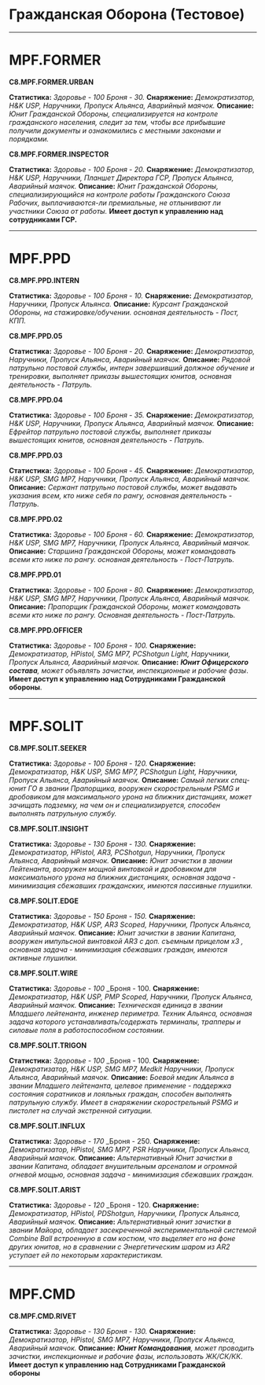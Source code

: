 # Гражданская Оборона (Тестовое)

****

# **MPF.FORMER**

**C8.MPF.FORMER.URBAN** 

**Статистика:** _Здоровье - 100_ _Броня - 30._ **Снаряжение:** _Демократизатор,_ _H&K USP,_ _Наручники,_ _Пропуск Альянса,_ _Аварийный маячок._ **Описание:** _Юнит Гражданской Обороны, специализируется на контроле гражданского населения, следит за тем, чтобы все прибывшие получили документы и ознакомились с местными законами и порядками._

**C8.MPF.FORMER.INSPECTOR**

**Статистика:** _Здоровье - 100_ _Броня - 20._ **Снаряжение:** _Демократизатор,_ _H&K USP,_ _Наручники,_ _Планшет Директора ГСР,_ _Пропуск Альянса,_ _Аварийный маячок._ **Описание:** _Юнит Гражданской Обороны, специализирующийся на контроле работы Гражданского Союза Рабочих, выплачиваются-ли премиальные, не отлынивают ли участники Союза от работы._ **Имеет доступ к управлению над сотрудниками ГСР.**

****

# **MPF.PPD**

**C8.MPF.PPD.INTERN**

**Статистика:** _Здоровье - 100_ _Броня - 10._ **Снаряжение:** _Демократизатор,_ _Наручники,_ _Пропуск Альянса._ **Описание:** _Курсант Гражданской Обороны, на стажировке/обучении. основная деятельность - Пост, КПП._

**C8.MPF.PPD.05**

**Статистика:** _Здоровье - 100_ _Броня - 20._ **Снаряжение:** _Демократизатор,_ _Наручники,_ _Пропуск Альянса,_ _Аварийный маячок._ **Описание:** _Рядовой патрульно постовой службы, интерн завершивший должное обучение и тренировки, выполняет приказы вышестоящих юнитов, основная деятельность - Патруль._

**C8.MPF.PPD.04**

**Статистика:** _Здоровье - 100_ _Броня - 35._ **Снаряжение:** _Демократизатор,_ _H&K USP,_ _Наручники,_ _Пропуск Альянса,_ _Аварийный маячок._ **Описание:** _Ефрейтор патрульно постовой службы, выполняет приказы вышестоящих юнитов, основная деятельность - Патруль._

**C8.MPF.PPD.03**

**Статистика:** _Здоровье - 100_ _Броня - 45._ **Снаряжение:** _Демократизатор,_ _H&K USP,_ _SMG MP7,_ _Наручники,_ _Пропуск Альянса,_ _Аварийный маячок._ **Описание:** _Сержант патрульно постовой службы, может выдавать указания всем, кто ниже себя по рангу, основная деятельность - Патруль._

**C8.MPF.PPD.02**

**Статистика:** _Здоровье - 100_ _Броня - 60._ **Снаряжение:** _Демократизатор,_ _H&K USP,_ _SMG MP7,_ _Наручники,_ _Пропуск Альянса,_ _Аварийный маячок._ **Описание:** _Старшина Гражданской Обороны, может командовать всеми кто ниже по рангу. основная деятельность - Пост-Патруль._

**C8.MPF.PPD.01**

**Статистика:** _Здоровье - 100_ _Броня - 80._ **Снаряжение:** _Демократизатор,_ _H&K USP,_ _SMG MP7,_ _Наручники,_ _Пропуск Альянса,_ _Аварийный маячок._ **Описание:** _Прапорщик Гражданской Обороны, может командовать всеми кто ниже по рангу. Основная деятельность - Пост-Патруль._

**С8.MPF.PPD.OFFICER**

**Статистика:** _Здоровье - 100_ _Броня - 100._ **Снаряжение:** _Демократизатор,_ _HPistol,_ _SMG MP7,_ _PCShotgun Light,_ _Наручники,_ _Пропуск Альянса,_ _Аварийный маячок._ **Описание:** _**Юнит Офицерского состава**, может объявлять зачистки, инспекционные и рабочие фазы_. **Имеет доступ к управлению над Сотрудниками Гражданской обороны**.

****

# **MPF.SOLIT**

**С8.MPF.SOLIT.SEEKER**

**Статистика:** _Здоровье - 100_ _Броня - 120._ **Снаряжение:** _Демократизатор,_ _H&K USP,_ _SMG MP7,_ _PCShotgun Light,_ _Наручники,_ _Пропуск Альянса,_ _Аварийный маячок._ **Описание:** _Самый легких спец-юнит ГО в звании Прапорщика, вооружен скорострельным PSMG и дробовиком для максимального урона на ближних дистанциях, может зачищать подземку, на чем он и специализируется, способен выполнять патрульную службу._

**С8.MPF.SOLIT.INSIGHT**

**Статистика:** _Здоровье - 130_ _Броня - 130._  **Снаряжение:** _Демократизатор,_ _HPistol,_ _AR3,_ _PCShotgun,_ _Наручники,_ _Пропуск Альянса,_ _Аварийный маячок._ **Описание:** _Юнит зачистки в звании Лейтенанта, вооружен мощной винтовкой и дробовиком для максимального урона на ближних дистанциях, основная задача - минимизация сбежавших гражданских, имеются пассивные глушилки._

**С8.MPF.SOLIT.EDGE**

**Статистика:** _Здоровье - 150_ _Броня - 150._  **Снаряжение:** _Демократизатор,_ _H&K USP,_ _AR3 Scoped,_ _Наручники,_ _Пропуск Альянса,_ _Аварийный маячок._ **Описание:** _Юнит зачистки в звании Капитана, вооружен импульсной винтовкой AR3 с доп. съемным прицелом x3 , основная задача - минимизация сбежавших граждан, имеются активные глушилки._

**С8.MPF.SOLIT.WIRE**

**Статистика:** _Здоровье - 100_ _Броня - 100. **Снаряжение:** _Демократизатор,_ _H&K USP,_ _PMP Scoped,_ _Наручники,_ _Пропуск Альянса,_ _Аварийный маячок._ **Описание:** _Техническая единица в звании Младшего лейтенанта, инженер периметра. Техник Альянса, основная задача которого устанавливать/содержать терминалы, трапперы и силовые поля в работоспособном состоянии._

**С8.MPF.SOLIT.TRIGON** 

**Статистика:** _Здоровье - 100_ _Броня - 100. **Снаряжение:** _Демократизатор,_ _H&K USP,_ _SMG MP7,_ _Medkit_ _Наручники,_ _Пропуск Альянса,_ _Аварийный маячок._ **Описание:** _Боевой медик Альянса в звании Младшего лейтенанта, целевое применение - поддержка состояния соратников и лояльных граждан, способен выполнять патрульную службу. Имеет в снаряжении скорострельный PSMG и пистолет на случай экстренной ситуации._

**С8.MPF.SOLIT.INFLUX** 

**Статистика:** _Здоровье - 170_ _Броня - 250. **Снаряжение:** _Демократизатор,_ _HPistol,_ _SMG MP7,_ _PSR_ _Наручники,_ _Пропуск Альянса,_ _Аварийный маячок._ **Описание:** _Альтернативный Юнит зачистки в звании Капитана, обладает внушительным арсеналом и огромной огневой мощью, основная задача - минимизация сбежавших граждан._

**С8.MPF.SOLIT.ARIST**

 **Статистика:** _Здоровье - 120_ _Броня - 120. **Снаряжение:** _Демократизатор,_ _HPistol,_ _PDShotgun,_ _Наручники,_ _Пропуск Альянса,_ _Аварийный маячок._ **Описание:** _Альтернативный юнит зачистки в звании Майора, обладает засекреченной экспериментальной системой  Combine Ball встроенную в сам костюм, что выделяет его на фоне других юнитов, но в сравнении с Энергетическим шаром из AR2 уступает ей по некоторым характеристикам._

****

# **MPF.CMD**

**C8.MPF.CMD.RIVET**

**Статистика:** _Здоровье - 130_ _Броня - 130._ **Снаряжение:** _Демократизатор,_ _HPistol,_ _SMG MP7,_ _Наручники,_ _Пропуск Альянса,_ _Аварийный маячок._ **Описание:** _**Юнит Командования**, может проводить зачистки, инспекционные и рабочие фазы, использовать ЖК/СК/КК_. **Имеет доступ к управлению над Сотрудниками Гражданской обороны**
